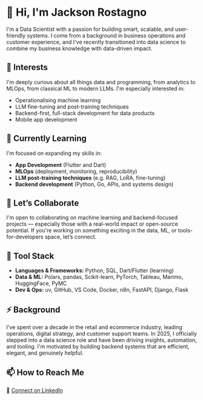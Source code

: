 # 👋 Hi, I'm Jackson Rostagno

I'm a Data Scientist with a passion for building smart, scalable, and user-friendly systems. I come from a background in business operations and customer experience, and I've recently transitioned into data science to combine my business knowledge with data-driven impact.

## 👀 Interests
I'm deeply curious about all things data and programming, from analytics to MLOps, from classical ML to modern LLMs. I'm especially interested in:
- Operationalising machine learning
- LLM fine-tuning and post-training techniques
- Backend-first, full-stack development for data products
- Mobile app development

## 🌱 Currently Learning
I'm focused on expanding my skills in:
- **App Development** (Flutter and Dart)
- **MLOps** (deployment, monitoring, reproducibility)
- **LLM post-training techniques** (e.g. RAG, LoRA, fine-tuning)
- **Backend development** (Python, Go, APIs, and systems design)

## 🤝 Let’s Collaborate
I'm open to collaborating on machine learning and backend-focused projects — especially those with a real-world impact or open-source potential. If you're working on something exciting in the data, ML, or tools-for-developers space, let’s connect.

## 🚀 Tool Stack
- **Languages & Frameworks:** Python, SQL, Dart/Flutter (learning)
- **Data & ML:** Polars, pandas, Scikit-learn, PyTorch, Tableau, Marimo, HuggingFace, PyMC
- **Dev & Ops:** uv, GitHub, VS Code, Docker, n8n, FastAPI, Django, Flask

## ⚡ Background
I've spent over a decade in the retail and ecommerce industry, leading operations, digital strategy, and customer support teams. In 2025, I officially stepped into a data science role and have been driving insights, automation, and tooling. I'm motivated by building backend systems that are efficient, elegant, and genuinely helpful.

## 📫 How to Reach Me
🔗 [Connect on LinkedIn](https://www.linkedin.com/in/jackson-rostagno)  
